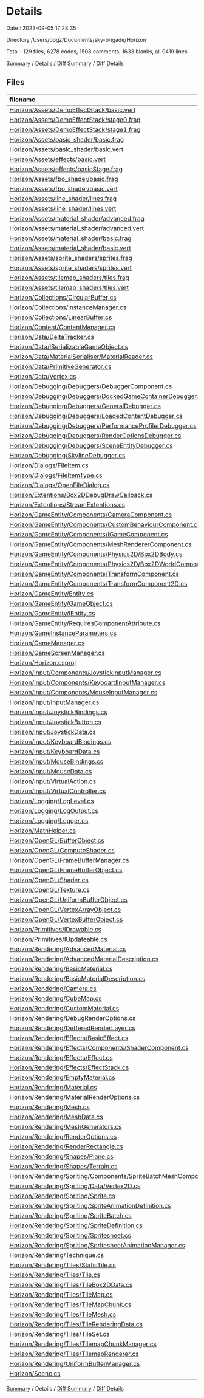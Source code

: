 # Details

Date : 2023-09-05 17:28:35

Directory /Users/bogz/Documents/sky-brigade/Horizon

Total : 129 files,  6278 codes, 1508 comments, 1633 blanks, all 9419 lines

[Summary](results.md) / Details / [Diff Summary](diff.md) / [Diff Details](diff-details.md)

## Files
| filename | language | code | comment | blank | total |
| :--- | :--- | ---: | ---: | ---: | ---: |
| [Horizon/Assets/DemoEffectStack/basic.vert](/Horizon/Assets/DemoEffectStack/basic.vert) | GLSL | 17 | 1 | 5 | 23 |
| [Horizon/Assets/DemoEffectStack/stage0.frag](/Horizon/Assets/DemoEffectStack/stage0.frag) | GLSL | 8 | 0 | 1 | 9 |
| [Horizon/Assets/DemoEffectStack/stage1.frag](/Horizon/Assets/DemoEffectStack/stage1.frag) | GLSL | 8 | 0 | 1 | 9 |
| [Horizon/Assets/basic_shader/basic.frag](/Horizon/Assets/basic_shader/basic.frag) | GLSL | 19 | 0 | 6 | 25 |
| [Horizon/Assets/basic_shader/basic.vert](/Horizon/Assets/basic_shader/basic.vert) | GLSL | 15 | 1 | 5 | 21 |
| [Horizon/Assets/effects/basic.vert](/Horizon/Assets/effects/basic.vert) | GLSL | 17 | 1 | 5 | 23 |
| [Horizon/Assets/effects/basicStage.frag](/Horizon/Assets/effects/basicStage.frag) | GLSL | 8 | 0 | 1 | 9 |
| [Horizon/Assets/fbo_shader/basic.frag](/Horizon/Assets/fbo_shader/basic.frag) | GLSL | 13 | 0 | 5 | 18 |
| [Horizon/Assets/fbo_shader/basic.vert](/Horizon/Assets/fbo_shader/basic.vert) | GLSL | 17 | 1 | 5 | 23 |
| [Horizon/Assets/line_shader/lines.frag](/Horizon/Assets/line_shader/lines.frag) | GLSL | 19 | 0 | 6 | 25 |
| [Horizon/Assets/line_shader/lines.vert](/Horizon/Assets/line_shader/lines.vert) | GLSL | 15 | 1 | 5 | 21 |
| [Horizon/Assets/material_shader/advanced.frag](/Horizon/Assets/material_shader/advanced.frag) | GLSL | 128 | 40 | 36 | 204 |
| [Horizon/Assets/material_shader/advanced.vert](/Horizon/Assets/material_shader/advanced.vert) | GLSL | 17 | 1 | 5 | 23 |
| [Horizon/Assets/material_shader/basic.frag](/Horizon/Assets/material_shader/basic.frag) | GLSL | 102 | 36 | 29 | 167 |
| [Horizon/Assets/material_shader/basic.vert](/Horizon/Assets/material_shader/basic.vert) | GLSL | 17 | 1 | 5 | 23 |
| [Horizon/Assets/sprite_shaders/sprites.frag](/Horizon/Assets/sprite_shaders/sprites.frag) | GLSL | 10 | 0 | 5 | 15 |
| [Horizon/Assets/sprite_shaders/sprites.vert](/Horizon/Assets/sprite_shaders/sprites.vert) | GLSL | 27 | 5 | 12 | 44 |
| [Horizon/Assets/tilemap_shaders/tiles.frag](/Horizon/Assets/tilemap_shaders/tiles.frag) | GLSL | 12 | 0 | 6 | 18 |
| [Horizon/Assets/tilemap_shaders/tiles.vert](/Horizon/Assets/tilemap_shaders/tiles.vert) | GLSL | 14 | 0 | 5 | 19 |
| [Horizon/Collections/CircularBuffer.cs](/Horizon/Collections/CircularBuffer.cs) | C# | 46 | 3 | 12 | 61 |
| [Horizon/Collections/InstanceManager.cs](/Horizon/Collections/InstanceManager.cs) | C# | 33 | 29 | 10 | 72 |
| [Horizon/Collections/LinearBuffer.cs](/Horizon/Collections/LinearBuffer.cs) | C# | 22 | 3 | 8 | 33 |
| [Horizon/Content/ContentManager.cs](/Horizon/Content/ContentManager.cs) | C# | 194 | 2 | 52 | 248 |
| [Horizon/Data/DeltaTracker.cs](/Horizon/Data/DeltaTracker.cs) | C# | 24 | 5 | 9 | 38 |
| [Horizon/Data/ISerializableGameObject.cs](/Horizon/Data/ISerializableGameObject.cs) | C# | 6 | 0 | 2 | 8 |
| [Horizon/Data/MaterialSerialiser/MaterialReader.cs](/Horizon/Data/MaterialSerialiser/MaterialReader.cs) | C# | 8 | 0 | 2 | 10 |
| [Horizon/Data/PrimitiveGenerator.cs](/Horizon/Data/PrimitiveGenerator.cs) | C# | 7 | 0 | 1 | 8 |
| [Horizon/Data/Vertex.cs](/Horizon/Data/Vertex.cs) | C# | 21 | 36 | 8 | 65 |
| [Horizon/Debugging/Debuggers/DebuggerComponent.cs](/Horizon/Debugging/Debuggers/DebuggerComponent.cs) | C# | 18 | 0 | 6 | 24 |
| [Horizon/Debugging/Debuggers/DockedGameContainerDebugger.cs](/Horizon/Debugging/Debuggers/DockedGameContainerDebugger.cs) | C# | 28 | 0 | 6 | 34 |
| [Horizon/Debugging/Debuggers/GeneralDebugger.cs](/Horizon/Debugging/Debuggers/GeneralDebugger.cs) | C# | 127 | 0 | 28 | 155 |
| [Horizon/Debugging/Debuggers/LoadedContentDebugger.cs](/Horizon/Debugging/Debuggers/LoadedContentDebugger.cs) | C# | 78 | 2 | 20 | 100 |
| [Horizon/Debugging/Debuggers/PerformanceProfilerDebugger.cs](/Horizon/Debugging/Debuggers/PerformanceProfilerDebugger.cs) | C# | 144 | 5 | 42 | 191 |
| [Horizon/Debugging/Debuggers/RenderOptionsDebugger.cs](/Horizon/Debugging/Debuggers/RenderOptionsDebugger.cs) | C# | 51 | 4 | 14 | 69 |
| [Horizon/Debugging/Debuggers/SceneEntityDebugger.cs](/Horizon/Debugging/Debuggers/SceneEntityDebugger.cs) | C# | 362 | 2 | 68 | 432 |
| [Horizon/Debugging/SkylineDebugger.cs](/Horizon/Debugging/SkylineDebugger.cs) | C# | 73 | 0 | 10 | 83 |
| [Horizon/Dialogs/FileItem.cs](/Horizon/Dialogs/FileItem.cs) | C# | 2 | 0 | 1 | 3 |
| [Horizon/Dialogs/FileItemType.cs](/Horizon/Dialogs/FileItemType.cs) | C# | 6 | 0 | 1 | 7 |
| [Horizon/Dialogs/OpenFileDialog.cs](/Horizon/Dialogs/OpenFileDialog.cs) | C# | 119 | 41 | 24 | 184 |
| [Horizon/Extentions/Box2DDebugDrawCallback.cs](/Horizon/Extentions/Box2DDebugDrawCallback.cs) | C# | 175 | 3 | 50 | 228 |
| [Horizon/Extentions/StreamExtentions.cs](/Horizon/Extentions/StreamExtentions.cs) | C# | 15 | 0 | 2 | 17 |
| [Horizon/GameEntity/Components/CameraComponent.cs](/Horizon/GameEntity/Components/CameraComponent.cs) | C# | 48 | 22 | 19 | 89 |
| [Horizon/GameEntity/Components/CustomBehaviourComponent.cs](/Horizon/GameEntity/Components/CustomBehaviourComponent.cs) | C# | 24 | 0 | 9 | 33 |
| [Horizon/GameEntity/Components/IGameComponent.cs](/Horizon/GameEntity/Components/IGameComponent.cs) | C# | 12 | 21 | 5 | 38 |
| [Horizon/GameEntity/Components/MeshRendererComponent.cs](/Horizon/GameEntity/Components/MeshRendererComponent.cs) | C# | 23 | 1 | 5 | 29 |
| [Horizon/GameEntity/Components/Physics2D/Box2DBody.cs](/Horizon/GameEntity/Components/Physics2D/Box2DBody.cs) | C# | 29 | 0 | 7 | 36 |
| [Horizon/GameEntity/Components/Physics2D/Box2DWorldComponent.cs](/Horizon/GameEntity/Components/Physics2D/Box2DWorldComponent.cs) | C# | 21 | 0 | 6 | 27 |
| [Horizon/GameEntity/Components/TransformComponent.cs](/Horizon/GameEntity/Components/TransformComponent.cs) | C# | 53 | 51 | 17 | 121 |
| [Horizon/GameEntity/Components/TransformComponent2D.cs](/Horizon/GameEntity/Components/TransformComponent2D.cs) | C# | 47 | 47 | 15 | 109 |
| [Horizon/GameEntity/Entity.cs](/Horizon/GameEntity/Entity.cs) | C# | 103 | 84 | 33 | 220 |
| [Horizon/GameEntity/GameObject.cs](/Horizon/GameEntity/GameObject.cs) | C# | 22 | 26 | 10 | 58 |
| [Horizon/GameEntity/IEntity.cs](/Horizon/GameEntity/IEntity.cs) | C# | 23 | 0 | 5 | 28 |
| [Horizon/GameEntity/RequiresComponentAttribute.cs](/Horizon/GameEntity/RequiresComponentAttribute.cs) | C# | 10 | 29 | 2 | 41 |
| [Horizon/GameInstanceParameters.cs](/Horizon/GameInstanceParameters.cs) | C# | 15 | 0 | 2 | 17 |
| [Horizon/GameManager.cs](/Horizon/GameManager.cs) | C# | 237 | 79 | 71 | 387 |
| [Horizon/GameScreenManager.cs](/Horizon/GameScreenManager.cs) | C# | 62 | 19 | 18 | 99 |
| [Horizon/Horizon.csproj](/Horizon/Horizon.csproj) | XML | 195 | 0 | 4 | 199 |
| [Horizon/Input/Components/JoystickInputManager.cs](/Horizon/Input/Components/JoystickInputManager.cs) | C# | 55 | 32 | 13 | 100 |
| [Horizon/Input/Components/KeyboardInputManager.cs](/Horizon/Input/Components/KeyboardInputManager.cs) | C# | 59 | 32 | 16 | 107 |
| [Horizon/Input/Components/MouseInputManager.cs](/Horizon/Input/Components/MouseInputManager.cs) | C# | 52 | 29 | 14 | 95 |
| [Horizon/Input/InputManager.cs](/Horizon/Input/InputManager.cs) | C# | 40 | 35 | 17 | 92 |
| [Horizon/Input/JoystickBindings.cs](/Horizon/Input/JoystickBindings.cs) | C# | 16 | 9 | 1 | 26 |
| [Horizon/Input/JoystickButton.cs](/Horizon/Input/JoystickButton.cs) | C# | 23 | 3 | 0 | 26 |
| [Horizon/Input/JoystickData.cs](/Horizon/Input/JoystickData.cs) | C# | 17 | 18 | 5 | 40 |
| [Horizon/Input/KeyboardBindings.cs](/Horizon/Input/KeyboardBindings.cs) | C# | 16 | 9 | 2 | 27 |
| [Horizon/Input/KeyboardData.cs](/Horizon/Input/KeyboardData.cs) | C# | 10 | 12 | 3 | 25 |
| [Horizon/Input/MouseBindings.cs](/Horizon/Input/MouseBindings.cs) | C# | 16 | 9 | 2 | 27 |
| [Horizon/Input/MouseData.cs](/Horizon/Input/MouseData.cs) | C# | 9 | 9 | 2 | 20 |
| [Horizon/Input/VirtualAction.cs](/Horizon/Input/VirtualAction.cs) | C# | 17 | 3 | 3 | 23 |
| [Horizon/Input/VirtualController.cs](/Horizon/Input/VirtualController.cs) | C# | 11 | 12 | 4 | 27 |
| [Horizon/Logging/LogLevel.cs](/Horizon/Logging/LogLevel.cs) | C# | 9 | 1 | 1 | 11 |
| [Horizon/Logging/LogOutput.cs](/Horizon/Logging/LogOutput.cs) | C# | 7 | 0 | 1 | 8 |
| [Horizon/Logging/Logger.cs](/Horizon/Logging/Logger.cs) | C# | 108 | 19 | 18 | 145 |
| [Horizon/MathHelper.cs](/Horizon/MathHelper.cs) | C# | 14 | 0 | 2 | 16 |
| [Horizon/OpenGL/BufferObject.cs](/Horizon/OpenGL/BufferObject.cs) | C# | 37 | 7 | 9 | 53 |
| [Horizon/OpenGL/ComputeShader.cs](/Horizon/OpenGL/ComputeShader.cs) | C# | 50 | 5 | 11 | 66 |
| [Horizon/OpenGL/FrameBufferManager.cs](/Horizon/OpenGL/FrameBufferManager.cs) | C# | 18 | 0 | 3 | 21 |
| [Horizon/OpenGL/FrameBufferObject.cs](/Horizon/OpenGL/FrameBufferObject.cs) | C# | 109 | 15 | 34 | 158 |
| [Horizon/OpenGL/Shader.cs](/Horizon/OpenGL/Shader.cs) | C# | 147 | 16 | 41 | 204 |
| [Horizon/OpenGL/Texture.cs](/Horizon/OpenGL/Texture.cs) | C# | 110 | 15 | 27 | 152 |
| [Horizon/OpenGL/UniformBufferObject.cs](/Horizon/OpenGL/UniformBufferObject.cs) | C# | 61 | 1 | 12 | 74 |
| [Horizon/OpenGL/VertexArrayObject.cs](/Horizon/OpenGL/VertexArrayObject.cs) | C# | 42 | 14 | 13 | 69 |
| [Horizon/OpenGL/VertexBufferObject.cs](/Horizon/OpenGL/VertexBufferObject.cs) | C# | 28 | 20 | 13 | 61 |
| [Horizon/Primitives/IDrawable.cs](/Horizon/Primitives/IDrawable.cs) | C# | 6 | 5 | 2 | 13 |
| [Horizon/Primitives/IUpdateable.cs](/Horizon/Primitives/IUpdateable.cs) | C# | 5 | 5 | 1 | 11 |
| [Horizon/Rendering/AdvancedMaterial.cs](/Horizon/Rendering/AdvancedMaterial.cs) | C# | 88 | 41 | 27 | 156 |
| [Horizon/Rendering/AdvancedMaterialDescription.cs](/Horizon/Rendering/AdvancedMaterialDescription.cs) | C# | 20 | 0 | 2 | 22 |
| [Horizon/Rendering/BasicMaterial.cs](/Horizon/Rendering/BasicMaterial.cs) | C# | 37 | 19 | 14 | 70 |
| [Horizon/Rendering/BasicMaterialDescription.cs](/Horizon/Rendering/BasicMaterialDescription.cs) | C# | 21 | 0 | 2 | 23 |
| [Horizon/Rendering/Camera.cs](/Horizon/Rendering/Camera.cs) | C# | 46 | 3 | 16 | 65 |
| [Horizon/Rendering/CubeMap.cs](/Horizon/Rendering/CubeMap.cs) | C# | 1 | 0 | 0 | 1 |
| [Horizon/Rendering/CustomMaterial.cs](/Horizon/Rendering/CustomMaterial.cs) | C# | 18 | 0 | 3 | 21 |
| [Horizon/Rendering/DebugRenderOptions.cs](/Horizon/Rendering/DebugRenderOptions.cs) | C# | 9 | 0 | 2 | 11 |
| [Horizon/Rendering/DefferedRenderLayer.cs](/Horizon/Rendering/DefferedRenderLayer.cs) | C# | 10 | 0 | 2 | 12 |
| [Horizon/Rendering/Effects/BasicEffect.cs](/Horizon/Rendering/Effects/BasicEffect.cs) | C# | 17 | 0 | 3 | 20 |
| [Horizon/Rendering/Effects/Components/ShaderComponent.cs](/Horizon/Rendering/Effects/Components/ShaderComponent.cs) | C# | 36 | 0 | 8 | 44 |
| [Horizon/Rendering/Effects/Effect.cs](/Horizon/Rendering/Effects/Effect.cs) | C# | 21 | 18 | 5 | 44 |
| [Horizon/Rendering/Effects/EffectStack.cs](/Horizon/Rendering/Effects/EffectStack.cs) | C# | 123 | 8 | 31 | 162 |
| [Horizon/Rendering/EmptyMaterial.cs](/Horizon/Rendering/EmptyMaterial.cs) | C# | 31 | 1 | 6 | 38 |
| [Horizon/Rendering/Material.cs](/Horizon/Rendering/Material.cs) | C# | 14 | 0 | 4 | 18 |
| [Horizon/Rendering/MaterialRenderOptions.cs](/Horizon/Rendering/MaterialRenderOptions.cs) | C# | 13 | 0 | 1 | 14 |
| [Horizon/Rendering/Mesh.cs](/Horizon/Rendering/Mesh.cs) | C# | 53 | 49 | 24 | 126 |
| [Horizon/Rendering/MeshData.cs](/Horizon/Rendering/MeshData.cs) | C# | 7 | 0 | 2 | 9 |
| [Horizon/Rendering/MeshGenerators.cs](/Horizon/Rendering/MeshGenerators.cs) | C# | 101 | 88 | 35 | 224 |
| [Horizon/Rendering/RenderOptions.cs](/Horizon/Rendering/RenderOptions.cs) | C# | 25 | 4 | 9 | 38 |
| [Horizon/Rendering/RenderRectangle.cs](/Horizon/Rendering/RenderRectangle.cs) | C# | 103 | 0 | 35 | 138 |
| [Horizon/Rendering/Shapes/Plane.cs](/Horizon/Rendering/Shapes/Plane.cs) | C# | 40 | 22 | 10 | 72 |
| [Horizon/Rendering/Shapes/Terrain.cs](/Horizon/Rendering/Shapes/Terrain.cs) | C# | 19 | 0 | 4 | 23 |
| [Horizon/Rendering/Spriting/Components/SpriteBatchMeshComponent.cs](/Horizon/Rendering/Spriting/Components/SpriteBatchMeshComponent.cs) | C# | 92 | 7 | 29 | 128 |
| [Horizon/Rendering/Spriting/Data/Vertex2D.cs](/Horizon/Rendering/Spriting/Data/Vertex2D.cs) | C# | 22 | 22 | 6 | 50 |
| [Horizon/Rendering/Spriting/Sprite.cs](/Horizon/Rendering/Spriting/Sprite.cs) | C# | 46 | 0 | 14 | 60 |
| [Horizon/Rendering/Spriting/SpriteAnimationDefinition.cs](/Horizon/Rendering/Spriting/SpriteAnimationDefinition.cs) | C# | 11 | 0 | 1 | 12 |
| [Horizon/Rendering/Spriting/SpriteBatch.cs](/Horizon/Rendering/Spriting/SpriteBatch.cs) | C# | 66 | 0 | 18 | 84 |
| [Horizon/Rendering/Spriting/SpriteDefinition.cs](/Horizon/Rendering/Spriting/SpriteDefinition.cs) | C# | 9 | 0 | 1 | 10 |
| [Horizon/Rendering/Spriting/Spritesheet.cs](/Horizon/Rendering/Spriting/Spritesheet.cs) | C# | 77 | 2 | 18 | 97 |
| [Horizon/Rendering/Spriting/SpritesheetAnimationManager.cs](/Horizon/Rendering/Spriting/SpritesheetAnimationManager.cs) | C# | 68 | 0 | 16 | 84 |
| [Horizon/Rendering/Technique.cs](/Horizon/Rendering/Technique.cs) | C# | 42 | 1 | 10 | 53 |
| [Horizon/Rendering/Tiles/StaticTile.cs](/Horizon/Rendering/Tiles/StaticTile.cs) | C# | 27 | 0 | 5 | 32 |
| [Horizon/Rendering/Tiles/Tile.cs](/Horizon/Rendering/Tiles/Tile.cs) | C# | 73 | 68 | 24 | 165 |
| [Horizon/Rendering/Tiles/TileBox2DData.cs](/Horizon/Rendering/Tiles/TileBox2DData.cs) | C# | 14 | 3 | 2 | 19 |
| [Horizon/Rendering/Tiles/TileMap.cs](/Horizon/Rendering/Tiles/TileMap.cs) | C# | 186 | 69 | 50 | 305 |
| [Horizon/Rendering/Tiles/TileMapChunk.cs](/Horizon/Rendering/Tiles/TileMapChunk.cs) | C# | 162 | 99 | 49 | 310 |
| [Horizon/Rendering/Tiles/TileMesh.cs](/Horizon/Rendering/Tiles/TileMesh.cs) | C# | 133 | 4 | 35 | 172 |
| [Horizon/Rendering/Tiles/TileRenderingData.cs](/Horizon/Rendering/Tiles/TileRenderingData.cs) | C# | 16 | 0 | 3 | 19 |
| [Horizon/Rendering/Tiles/TileSet.cs](/Horizon/Rendering/Tiles/TileSet.cs) | C# | 69 | 5 | 14 | 88 |
| [Horizon/Rendering/Tiles/TilemapChunkManager.cs](/Horizon/Rendering/Tiles/TilemapChunkManager.cs) | C# | 71 | 4 | 16 | 91 |
| [Horizon/Rendering/Tiles/TilemapRenderer.cs](/Horizon/Rendering/Tiles/TilemapRenderer.cs) | C# | 39 | 1 | 10 | 50 |
| [Horizon/Rendering/UniformBufferManager.cs](/Horizon/Rendering/UniformBufferManager.cs) | C# | 60 | 10 | 14 | 84 |
| [Horizon/Scene.cs](/Horizon/Scene.cs) | C# | 84 | 23 | 31 | 138 |

[Summary](results.md) / Details / [Diff Summary](diff.md) / [Diff Details](diff-details.md)